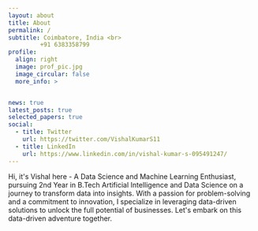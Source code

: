 ```yaml
---
layout: about
title: About
permalink: /
subtitle: Coimbatore, India <br>
         +91 6383358799
profile:
  align: right
  image: prof_pic.jpg
  image_circular: false
  more_info: >


news: true
latest_posts: true
selected_papers: true
social:
  - title: Twitter
    url: https://twitter.com/VishalKumarS11
  - title: LinkedIn
    url: https://www.linkedin.com/in/vishal-kumar-s-095491247/
---
```


Hi, it's Vishal here - A Data Science and Machine Learning Enthusiast, pursuing 2nd Year in B.Tech Artificial Intelligence and Data Science on a journey to transform data into insights. With a passion for problem-solving and a commitment to innovation, I specialize in leveraging data-driven solutions to unlock the full potential of businesses. Let's embark on this data-driven adventure together.





